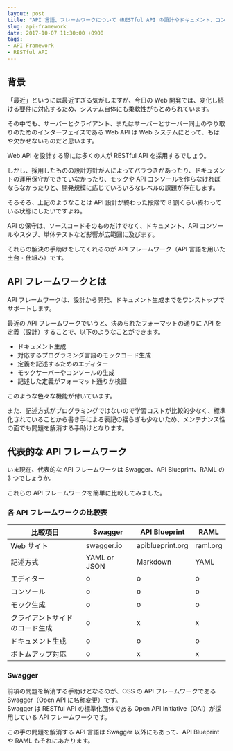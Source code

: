 ```yaml
---
layout: post
title: "API 言語、フレームワークについて（RESTful API の設計やドキュメント、コンソール、エディター）"
slug: api-framework
date: 2017-10-07 11:30:00 +0900
tags:
- API Framework
- RESTful API
---
```


## 背景

「最近」というには最近すぎる気がしますが、今日の Web 開発では、変化し続ける要件に対応するため、システム自体にも柔軟性がもとめられています。

その中でも、サーバーとクライアント、またはサーバーとサーバー同士のやり取りのためのインターフェイスである Web API は Web システムにとって、もはや欠かせないものだと思います。

Web API を設計する際には多くの人が RESTful API を採用するでしょう。

しかし、採用したものの設計方針が人によってバラつきがあったり、ドキュメントの運用保守ができていなかったり、モックや API コンソールを作らなければならなかったりと、開発規模に応じていろいろなレベルの課題が存在します。

そろそろ、上記のようなことは API 設計が終わった段階で 8 割くらい終わっている状態にしたいですよね。

API の保守は、ソースコードそのものだけでなく、ドキュメント、API コンソールやスタブ、単体テストなど影響が広範囲に及びます。

それらの解決の手助けをしてくれるのが API フレームワーク（API 言語を用いた土台・仕組み）です。


## API フレームワークとは

API フレームワークは、設計から開発、ドキュメント生成までをワンストップでサポートします。

最近の API フレームワークでいうと、決められたフォーマットの通りに API を定義（設計）することで、以下のようなことができます。

<!-- more -->

- ドキュメント生成
- 対応するプログラミング言語のモックコード生成
- 定義を記述するためのエディター
- モックサーバーやコンソールの生成
- 記述した定義がフォーマット通りか検証

このような色々な機能が付いています。

また、記述方式がプログラミングではないので学習コストが比較的少なく、標準化されていることから書き手による表記の揺らぎも少ないため、メンテナンス性の面でも問題を解消する手助けとなります。


## 代表的な API フレームワーク

いま現在、代表的な API フレームワークは Swagger、API Blueprint、RAML の 3 つでしょうか。

これらの API フレームワークを簡単に比較してみました。

### 各 API フレームワークの比較表

|比較項目|Swagger|API Blueprint|RAML|
|-|-|-|-|
|Web サイト|swagger.io|apiblueprint.org|raml.org|
|記述方式|YAML or JSON|Markdown|YAML|
|エディター|o|o|o|
|コンソール|o|o|o|
|モック生成|o|o|o|
|クライアントサイドのコード生成|o|x|x|
|ドキュメント生成|o|o|o|
|ボトムアップ対応|o|x|x|


### Swagger

前項の問題を解消する手助けとなるのが、OSS の API フレームワークである Swagger（Open API に名称変更）です。  
Swagger は RESTful API の標準化団体である Open API Initiative（OAI）が採用している API フレームワークです。

この手の問題を解消する API 言語は Swagger 以外にもあって、API Blueprint や RAML もそれにあたります。  
<!--API Blueprint については API コンソールやエディターを自前運用したくない人向けに Web サービス（Apiary）を提供しています。-->

